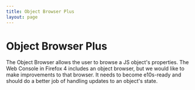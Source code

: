 ```yaml
---
title: Object Browser Plus
layout: page
---
```


# Object Browser Plus #

The Object Browser allows the user to browse a JS object's properties.
The Web Console in Firefox 4 includes an object browser, but we would
like to make improvements to that browser. It needs to become
e10s-ready and should do a better job of handling updates to an
object's state.